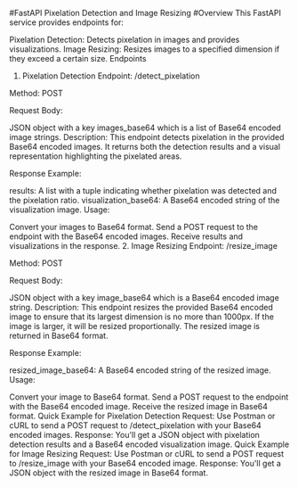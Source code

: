 #FastAPI Pixelation Detection and Image Resizing
#Overview
This FastAPI service provides endpoints for:

Pixelation Detection: Detects pixelation in images and provides visualizations.
Image Resizing: Resizes images to a specified dimension if they exceed a certain size.
Endpoints
1. Pixelation Detection
Endpoint: /detect_pixelation

Method: POST

Request Body:

JSON object with a key images_base64 which is a list of Base64 encoded image strings.
Description: This endpoint detects pixelation in the provided Base64 encoded images. It returns both the detection results and a visual representation highlighting the pixelated areas.

Response Example:

results: A list with a tuple indicating whether pixelation was detected and the pixelation ratio.
visualization_base64: A Base64 encoded string of the visualization image.
Usage:

Convert your images to Base64 format.
Send a POST request to the endpoint with the Base64 encoded images.
Receive results and visualizations in the response.
2. Image Resizing
Endpoint: /resize_image

Method: POST

Request Body:

JSON object with a key image_base64 which is a Base64 encoded image string.
Description: This endpoint resizes the provided Base64 encoded image to ensure that its largest dimension is no more than 1000px. If the image is larger, it will be resized proportionally. The resized image is returned in Base64 format.

Response Example:

resized_image_base64: A Base64 encoded string of the resized image.
Usage:

Convert your image to Base64 format.
Send a POST request to the endpoint with the Base64 encoded image.
Receive the resized image in Base64 format.
Quick Example for Pixelation Detection
Request: Use Postman or cURL to send a POST request to /detect_pixelation with your Base64 encoded images.
Response: You'll get a JSON object with pixelation detection results and a Base64 encoded visualization image.
Quick Example for Image Resizing
Request: Use Postman or cURL to send a POST request to /resize_image with your Base64 encoded image.
Response: You'll get a JSON object with the resized image in Base64 format.
